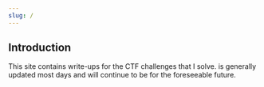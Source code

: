 ```yaml
---
slug: /
---
```


## Introduction
This site contains write-ups for the CTF challenges that I solve.
is generally updated most days and will continue to be for the foreseeable future.
